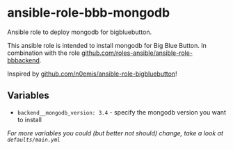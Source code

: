  ansible-role-bbb-mongodb
===========================
Ansible role to deploy mongodb for bigbluebutton.

This ansible role is intended to install mongodb for Big Blue Button. In combination with the role [github.com/roles-ansible/ansible-role-bbbackend](https://github.com/roles-ansible/ansible-role-bbbackend.git).

Inspired by [github.com/n0emis/ansible-role-bigbluebutton](https://github.com/n0emis/ansible-role-bigbluebutton.git)!

 Variables
-------------
- `backend__mongodb_version: 3.4` - specify the mongodb version you want to install

*For more variables you could (but better not should) change, take a look at `defaults/main.yml`*

